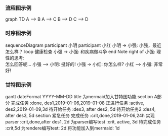 ### 流程图示例

graph TD
    A --> B
    A --> C
    B --> D
    C --> D


### 时序图示例

sequenceDiagram
    participant 小明
    participant 小红
    小明 -> 小强: 小强，最近怎么样？
    loop 健康检查
        小强 -> 小强: 和疾病做斗争
    end
    Note right of 小强: 理性的思考: <br/> 怎么回答呢...
    小强 --> 小明: 挺好的!
    小强 -> 小红: 你怎么样?
    小红 --> 小强: 非常好!




### 甘特图示例

gantt
    dateFormat  YYYY-MM-DD
    title 为mermaid加入甘特图功能
    section A部分
    完成任务        :done, des1,2019-01-06,2019-01-08
    正进行任务      :active, des2,2019-01-09,3d
    待开始任务      :des3, after des2, 5d
    待开始任务2     :des4, after des3, 5d
    section 紧急任务
    完成任务        :crit,done,2019-01-06,24h
    实现parser     :crit,done,after des1, 2d
    为parser编写test :crit, active, 3d
    待完成任务      :crit,5d
    为rendere编写test: 2d
    将功能加入到mermaid: 1d
